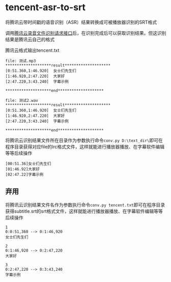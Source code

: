 # tencent-asr-to-srt
将腾讯云带时间戳的语音识别（ASR）结果转换成可被播放器识别的SRT格式

调用[腾讯云录音文件识别请求接口](https://curl.qcloud.com/jE3paaT0)后，在识别完成后可以获取识别结果。但这识别结果是腾讯云自己的格式

腾讯云格式输出tencent.txt

	file: 测试.mp3
	********************result********************
	[0:51.360,1:46.920]  女士们先生们
	[1:46.920,2:47.220]  大家好
	[2:47.220,3:43.240]  字幕示例

	********************end********************

	file: 测试2.wav
	********************result********************
	[0:51.360,1:46.920]  女士们先生们
	[1:46.920,2:47.220]  大家好
	[2:47.220,3:43.240]  字幕示例

	********************end********************

将腾讯云识别结果文件所在目录作为参数执行命令`conv.py D:\text_dir\`即可在程序目录获得对应file的lrc格式文件，这样就能进行播放器播放、在字幕软件编辑等等后续操作

	[00:51.36]女士们先生们
	[01:46.92]大家好
	[02:47.22]字幕示例

## 弃用

将腾讯云识别结果文件名作为参数执行命令`conv.py tencent.txt`即可在程序目录获得subtitle.srt的srt格式文件，这样就能进行播放器播放、在字幕软件编辑等等后续操作

	1
	0:0:51,360 --> 0:1:46,920
	女士们先生们
	
	2
	0:1:46,920 --> 0:2:47,220
	大家好
	
	3
	0:2:47,220 --> 0:3:43,240
	字幕示例
